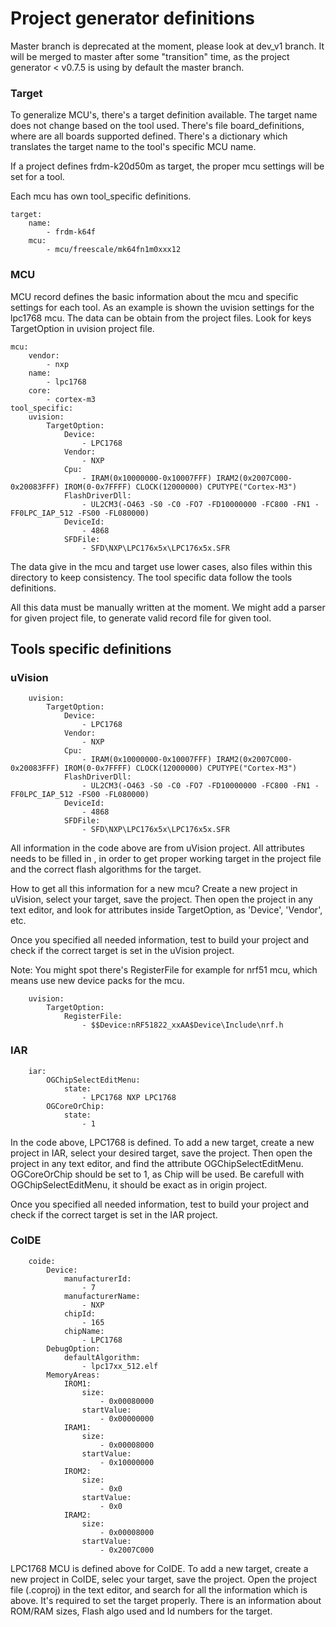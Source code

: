# Project generator definitions

Master branch is deprecated at the moment, please look at dev_v1 branch. It will be merged to master after some "transition" time, as the project generator < v0.7.5 is using by default the master branch.

### Target

To generalize MCU's, there's a target definition available. The target name does not change based on the tool used. There's file board_definitions, where are all boards supported defined. There's a dictionary which translates the target name to the tool's specific MCU name.

If a project defines frdm-k20d50m as target, the proper mcu settings will be set for a tool.

Each mcu has own tool_specific definitions.

```
target:
    name:
        - frdm-k64f
    mcu:
        - mcu/freescale/mk64fn1m0xxx12
```

### MCU

MCU record defines the basic information about the mcu and specific settings for each tool. As an example is shown the uvision settings for the lpc1768 mcu. The data can be obtain from the project files. Look for keys TargetOption in uvision project file.

```
mcu:
    vendor:
        - nxp
    name:
        - lpc1768
    core:
        - cortex-m3
tool_specific:
    uvision:
        TargetOption:
            Device:
                - LPC1768
            Vendor:
                - NXP
            Cpu:
                - IRAM(0x10000000-0x10007FFF) IRAM2(0x2007C000-0x20083FFF) IROM(0-0x7FFFF) CLOCK(12000000) CPUTYPE("Cortex-M3")
            FlashDriverDll:
                - UL2CM3(-O463 -S0 -C0 -FO7 -FD10000000 -FC800 -FN1 -FF0LPC_IAP_512 -FS00 -FL080000)
            DeviceId:
                - 4868
            SFDFile:
                - SFD\NXP\LPC176x5x\LPC176x5x.SFR
```

The data give in the mcu and target use lower cases, also files within this directory to keep consistency. The tool specific data follow the tools definitions.

All this data must be manually written at the moment. We might add a parser for given project file, to generate valid record file for given tool.

## Tools specific definitions

### uVision

```
    uvision:
        TargetOption:
            Device:
                - LPC1768
            Vendor:
                - NXP
            Cpu:
                - IRAM(0x10000000-0x10007FFF) IRAM2(0x2007C000-0x20083FFF) IROM(0-0x7FFFF) CLOCK(12000000) CPUTYPE("Cortex-M3")
            FlashDriverDll:
                - UL2CM3(-O463 -S0 -C0 -FO7 -FD10000000 -FC800 -FN1 -FF0LPC_IAP_512 -FS00 -FL080000)
            DeviceId:
                - 4868
            SFDFile:
                - SFD\NXP\LPC176x5x\LPC176x5x.SFR
```

All information in the code above are from uVision project. All attributes needs to be filled in , in order to get proper working target in the project file and the correct flash algorithms for the target.

How to get all this information for a new mcu? Create a new project in uVision, select your target, save the project. Then open the project in any text editor, and look for attributes inside TargetOption, as 'Device', 'Vendor', etc.

Once you specified all needed information, test to build your project and check if the correct target is set in the uVision project.

Note:
You might spot there's RegisterFile for example for nrf51 mcu, which means use new device packs for the mcu.

```
    uvision:
        TargetOption:
            RegisterFile:
                - $$Device:nRF51822_xxAA$Device\Include\nrf.h
```

### IAR

```
    iar:
        OGChipSelectEditMenu:
            state:
                - LPC1768 NXP LPC1768
        OGCoreOrChip:
            state:
                - 1
```

In the code above, LPC1768 is defined. To add a new target, create a new project in IAR, select your desired target, save the project. Then open the project in any text editor, and find the attribute OGChipSelectEditMenu. OGCoreOrChip should be set to 1, as Chip will be used. Be carefull with OGChipSelectEditMenu, it should be exact as in origin project.

Once you specified all needed information, test to build your project and check if the correct target is set in the IAR project.

### CoIDE

```
    coide:
        Device:
            manufacturerId:
                - 7
            manufacturerName:
                - NXP
            chipId:
                - 165
            chipName:
                - LPC1768
        DebugOption:
            defaultAlgorithm:
                - lpc17xx_512.elf
        MemoryAreas:
            IROM1:
                size:
                    - 0x00080000
                startValue:
                    - 0x00000000
            IRAM1:
                size:
                    - 0x00008000
                startValue:
                    - 0x10000000
            IROM2:
                size:
                    - 0x0
                startValue:
                    - 0x0
            IRAM2:
                size:
                    - 0x00008000
                startValue:
                    - 0x2007C000
```

LPC1768 MCU is defined above for CoIDE. To add a new target, create a new project in CoIDE, selec your target, save the project. Open the project file (.coproj) in the text editor, and search for all the information which is above. It's required to set the target properly. There is an information about ROM/RAM sizes, Flash algo used and Id numbers for the target.
